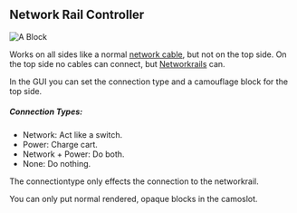 ## Network Rail Controller

![A Block](block:computercarts:network_rail_base@5)

Works on all sides like a normal [network cable](/%LANGUAGE%/block/cable.md), but not on the top side.
On the top side no cables can connect, but [Networkrails](netrail.md) can.

In the GUI you can set the connection type and a camouflage block for the top side.

##### Connection Types:
- Network:             Act like a switch.
- Power:               Charge cart.
- Network + Power:  Do both.
- None:                Do nothing.

The connectiontype only effects the connection to the networkrail.

You can only put normal rendered, opaque blocks in the camoslot.

